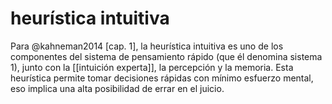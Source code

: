 # heurística intuitiva
Para @kahneman2014 [cap. 1], la heurística intuitiva es uno de los componentes del sistema de pensamiento rápido (que él denomina sistema 1), junto con la [[intuición experta]], la percepción y la memoria. Esta heurística permite tomar decisiones rápidas con mínimo esfuerzo mental, eso implica una alta posibilidad de errar en el juicio.
